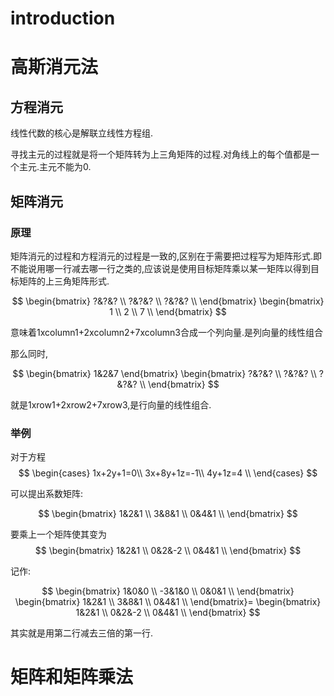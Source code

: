 
# introduction


# 高斯消元法

## 方程消元

 线性代数的核心是解联立线性方程组.

寻找主元的过程就是将一个矩阵转为上三角矩阵的过程.对角线上的每个值都是一个主元.主元不能为0.

## 矩阵消元
### 原理

矩阵消元的过程和方程消元的过程是一致的,区别在于需要把过程写为矩阵形式.即不能说用哪一行减去哪一行之类的,应该说是使用目标矩阵乘以某一矩阵以得到目标矩阵的上三角矩阵形式.

$$
\begin{bmatrix}
 ?&?&? \\ ?&?&? \\ ?&?&? \\ 
\end{bmatrix}
\begin{bmatrix}
 1 \\ 2 \\ 7 \\ 
\end{bmatrix}
$$

意味着1xcolumn1+2xcolumn2+7xcolumn3合成一个列向量.是列向量的线性组合

那么同时,

$$
\begin{bmatrix}
 1&2&7
\end{bmatrix}
\begin{bmatrix}
 ?&?&? \\ ?&?&? \\ ?&?&? \\ 
\end{bmatrix}
$$

就是1xrow1+2xrow2+7xrow3,是行向量的线性组合. 

### 举例

对于方程
$$
\begin{cases} 
1x+2y+1=0\\
3x+8y+1z=-1\\
 4y+1z=4 \\
\end{cases}
$$

可以提出系数矩阵:

$$
\begin{bmatrix}
 1&2&1  \\
 3&8&1 \\ 
 0&4&1 \\ 
 \end{bmatrix}
 $$

要乘上一个矩阵使其变为
$$
\begin{bmatrix}
 1&2&1  \\
 0&2&-2 \\ 
 0&4&1 \\ 
 \end{bmatrix}
$$

记作:


$$
\begin{bmatrix}
 1&0&0  \\
 -3&1&0 \\ 
 0&0&1 \\ 
 \end{bmatrix}
\begin{bmatrix}
 1&2&1  \\
 3&8&1 \\ 
 0&4&1 \\ 
 \end{bmatrix}=
 \begin{bmatrix}
 1&2&1  \\
 0&2&-2 \\ 
 0&4&1 \\ 
 \end{bmatrix}
 $$

其实就是用第二行减去三倍的第一行.

# 矩阵和矩阵乘法

